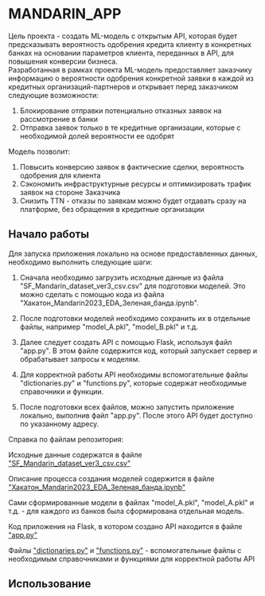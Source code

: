 # MANDARIN_APP
Цель проекта - создать ML-модель с открытым API, которая будет предсказывать вероятность одобрения кредита клиенту в конкретных банках на основании параметров клиента, переданных в API, для повышения конверсии бизнеса.  
Разработанная в рамках проекта ML-модель предоставляет заказчику информацию о вероятности одобрения конкретной заявки в каждой из кредитных организаций-партнеров и открывает перед заказчиком следующие возможности:  
1. Блокирование отправки потенциально отказных заявок на рассмотрение в банки  
2. Отправка заявок только в те кредитные организации, которые с необходимой долей вероятности ее одобрят

Модель позволит:   
1. Повысить конверсию заявок в фактические сделки, вероятность одобрения для клиента
2. Сэкономить инфраструктурные ресурсы и оптимизировать трафик заявок на стороне Заказчика
3. Снизить TTN - отказы по заявкам можно будет отдавать сразу на платформе, без обращения в кредитные организации


## Начало работы
Для запуска приложения локально на основе предоставленных данных, необходимо выполнить следующие шаги:

1. Сначала необходимо загрузить исходные данные из файла "SF_Mandarin_dataset_ver3_csv.csv" для подготовки моделей. Это можно сделать с помощью кода из файла "Хакатон_Mandarin2023_EDA_Зеленая_банда.ipynb".

2. После подготовки моделей необходимо сохранить их в отдельные файлы, например "model_A.pkl", "model_B.pkl" и т.д.

3. Далее следует создать API с помощью Flask, используя файл "app.py". В этом файле содержится код, который запускает сервер и обрабатывает запросы к моделям.

4. Для корректной работы API необходимы вспомогательные файлы "dictionaries.py" и "functions.py", которые содержат необходимые справочники и функции.

5. После подготовки всех файлов, можно запустить приложение локально, выполнив файл "app.py". После этого API будет доступно по указанному адресу.

Справка по файлам репозитория:

Исходные данные содержатся в файле ["SF_Mandarin_dataset_ver3_csv.csv"](https://github.com/smirnovanton90/MANDARIN_APP/blob/master/SF_Mandarin_dataset_ver3_csv.csv)

Описание процесса создания моделей содержится в файле ["Хакатон_Mandarin2023_EDA_Зеленая_банда.ipynb"](https://github.com/smirnovanton90/MANDARIN_APP/blob/master/Хакатон_Mandarin2023_EDA_Зеленая_банда.ipynb)

Сами сформированные модели в файлах "model_A.pkl", "model_A.pkl" и т.д. - для каждого из банков была сформирована
отдельная модель.

Код приложения на Flask, в котором создано API находится в файле ["app.py"](https://github.com/smirnovanton90/MANDARIN_APP/blob/master/app.py)

Файлы ["dictionaries.py"](https://github.com/smirnovanton90/MANDARIN_APP/blob/master/dictionaries.py) и ["functions.py"](https://github.com/smirnovanton90/MANDARIN_APP/blob/master/functions.py) - вспомогательные файлы с необходимым справочниками и функциями для
корректной работы API

## Использование
